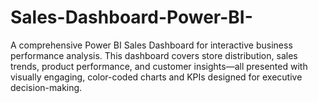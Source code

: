 # Sales-Dashboard-Power-BI-
A comprehensive Power BI Sales Dashboard for interactive business performance analysis. This dashboard covers store distribution, sales trends, product performance, and customer insights—all presented with visually engaging, color-coded charts and KPIs designed for executive decision-making.
